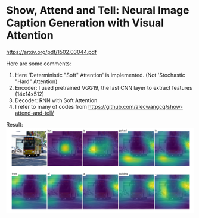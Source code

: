 # Show, Attend and Tell: Neural Image Caption Generation with Visual Attention
https://arxiv.org/pdf/1502.03044.pdf


Here are some comments:
1. Here 'Deterministic "Soft" Attention' is implemented. (Not 'Stochastic "Hard" Attention)
2. Encoder: I used pretrained VGG19, the last CNN layer to extract features (14x14x512)
3. Decoder: RNN with Soft Attention
4. I refer to many of codes from https://github.com/alecwangcq/show-attend-and-tell/

Result:
![alt text](https://github.com/pseulki/Deep-Learning-Paper/blob/master/3_Show_Attend_Tell/data/example_bus.png)
